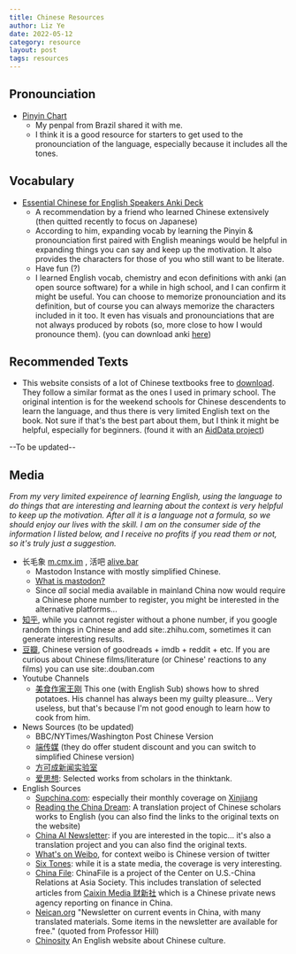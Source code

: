 ```yaml
---
title: Chinese Resources
author: Liz Ye
date: 2022-05-12
category: resource
layout: post
tags: resources
---
```


## Pronounciation

- [Pinyin Chart](https://yoyochinese.com/chinese-learning-tools/Mandarin-Chinese-pronunciation-lesson/pinyin-chart-table)
   - My penpal from Brazil shared it with me. 
   - I think it is a good resource for starters to get used to the pronounciation of the language, especially because it includes all the tones. 

## Vocabulary
- [Essential Chinese for English Speakers Anki Deck](https://ankiweb.net/shared/info/1322310186)
  - A recommendation by a friend who learned Chinese extensively (then quitted recently to focus on Japanese)
  - According to him, expanding vocab by learning the Pinyin & pronounciation first paired with English meanings would be helpful in expanding things you can say and keep up the motivation. It also provides the characters for those of you who still want to be literate.
  - Have fun (?)
  - I learned English vocab, chemistry and econ definitions with anki (an open source software) for a while in high school, and I can confirm it might be useful. You can choose to memorize pronounciation and its definition, but of course you can always memorize the characters included in it too. It even has visuals and pronounciations that are not always produced by robots (so, more close to how I would pronounce them). (you can download anki [here](https://apps.ankiweb.net/))

## Recommended Texts

- This website consists of a lot of Chinese textbooks free to [download](http://www.hwjyw.com/textbooks/). They follow a similar format as the ones I used in primary school. The original intention is for the weekend schools for Chinese descendents to learn the language, and thus there is very limited English text on the book. Not sure if that's the best part about them, but I think it might be helpful, especially for beginners. (found it with an [AidData project](https://china.aiddata.org/projects/65888/))

--To be updated--

## Media

*From my very limited expeirence of learning English, using the language to do things that are interesting and learning about the context is very helpful to keep up the motivation. After all it is a language not a formula, so we should enjoy our lives with the skill. I am on the consumer side of the information I listed below, and I receive no profits if you read them or not, so it's truly just a suggestion.*

- 长毛象 [m.cmx.im](m.cmx.im) , 活吧 [alive.bar](alive.bar)
   - Mastodon Instance with mostly simplified Chinese. 
   - [What is mastodon?](https://en.wikipedia.org/wiki/Mastodon_(software))
   - Since *all* social media available in mainland China now would require a Chinese phone number to register, you might be interested in the alternative platforms...
 - [知乎](zhihu.com), while you cannot register without a phone number, if you google random things in Chinese and add site:.zhihu.com, sometimes it can generate interesting results.
 - [豆瓣](douban.com), Chinese version of goodreads + imdb + reddit + etc. If you are curious about Chinese films/literature (or Chinese' reactions to any films) you can use site:.douban.com
- Youtube Channels
   - [美食作家王刚](https://youtu.be/EhyQom5jiTE) This one (with English Sub) shows how to shred potatoes. His channel has always been my guilty pleasure... Very useless, but that's because I'm not good enough to learn how to cook from him. 
 - News Sources (to be updated)
   - BBC/NYTimes/Washington Post Chinese Version
   - [端传媒](https://theinitium.com/) (they do offer student discount and you can switch to simplified Chinese version)
   - [方可成新闻实验室](https://newslab.info/) 
   - [爱思想](https://www.aisixiang.com/): Selected works from scholars in the thinktank. 
 - English Sources
   - [Supchina.com](https://supchina.com/): especially their monthly coverage on [Xinjiang](https://supchina.com/tag/xinjiang-column/)
   - [Reading the China Dream](https://www.readingthechinadream.com/): A translation project of Chinese scholars works to English (you can also find the links to the original texts on the website)
   - [China AI Newsletter](https://chinai.substack.com/): if you are interested in the topic... it's also a translation project and you can also find the original texts.
   - [What's on Weibo](https://www.whatsonweibo.com/), for context weibo is Chinese version of twitter
   - [Six Tones](https://www.sixthtone.com/): while it is a state media, the coverage is very interesting.
   - [China File](https://www.chinafile.com/): ChinaFile is a project of the Center on U.S.-China Relations at Asia Society. This includes translation of selected articles from [Caixin Media 财新社](https://www.chinafile.com/reporting-opinion/caixin-media) which is a Chinese private news agency reporting on finance in China. 
   - [Neican.org](https://www.neican.org/) "Newsletter on current events in China, with many translated materials. Some items in the newsletter are available for free." (quoted from Professor Hill)
   - [Chinosity](https://www.chinosity.com/) An English website about Chinese culture.